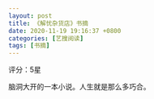 ```yaml
---
layout: post
title: 《解忧杂货店》书摘
date: 2020-11-19 19:16:37 +0800
categories: [艺搜阅读]
tags: [书摘]
---
```

评分：5星

脑洞大开的一本小说。人生就是那么多巧合。